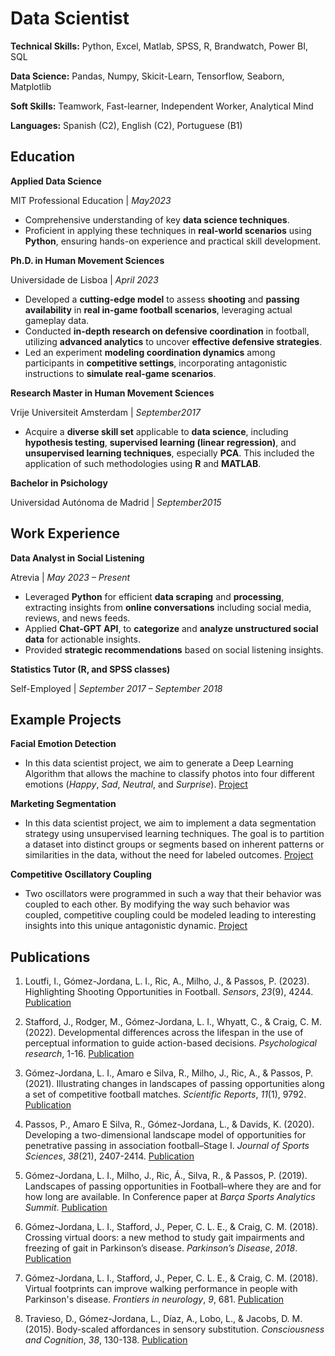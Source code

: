 # Data Scientist

**Technical Skills:** Python, Excel, Matlab, SPSS, R, Brandwatch, Power BI, SQL

**Data Science:** Pandas, Numpy, Skicit-Learn, Tensorflow, Seaborn, Matplotlib

**Soft Skills:** Teamwork, Fast-learner, Independent Worker, Analytical Mind

**Languages:** Spanish (C2), English (C2), Portuguese (B1)

## Education

**Applied Data Science** 

MIT Professional Education | _May2023_
- Comprehensive understanding of key **data science techniques**. 
- Proficient in applying these techniques in **real-world scenarios** using **Python**, ensuring hands-on experience and practical skill development. 

**Ph.D. in Human Movement Sciences** 

Universidade de Lisboa | _April 2023_
-	Developed a **cutting-edge model** to assess **shooting** and **passing availability** in **real in-game football scenarios**, leveraging actual gameplay data. 
-	Conducted **in-depth research on defensive coordination** in football, utilizing **advanced analytics** to uncover **effective defensive strategies**. 
-	Led an experiment **modeling coordination dynamics** among participants in **competitive settings**, incorporating antagonistic instructions to **simulate real-game scenarios**. 

**Research Master in Human Movement Sciences** 

Vrije Universiteit Amsterdam | _September2017_
- Acquire a **diverse skill set** applicable to **data science**, including **hypothesis testing**, **supervised learning (linear regression)**, and **unsupervised learning techniques**, especially **PCA**. This included the application of such methodologies using **R** and **MATLAB**. 

**Bachelor in Psichology**

Universidad Autónoma de Madrid | _September2015_

## Work Experience

**Data Analyst in Social Listening**

Atrevia | _May 2023 – Present_
- Leveraged **Python** for efficient **data scraping** and **processing**, extracting insights from **online conversations** including social media, reviews, and news feeds.
- Applied **Chat-GPT API**, to **categorize** and **analyze unstructured social data** for actionable insights.
- Provided **strategic recommendations** based on social listening insights.

**Statistics Tutor (R, and SPSS classes)**

Self-Employed | _September 2017 – September 2018_


## Example Projects

**Facial Emotion Detection**
- In this data scientist project, we aim to generate a Deep Learning Algorithm that allows the machine to classify photos into four different emotions (_Happy_, _Sad_, _Neutral_, and _Surprise_). [Project](https://github.com/luisjordana/Facial_Emotion_Detection)

**Marketing Segmentation** 
- In this data scientist project, we aim to implement a data segmentation strategy using unsupervised learning techniques. The goal is to partition a dataset into distinct groups or segments based on inherent patterns or similarities in the data, without the need for labeled outcomes.
[Project](https://github.com/luisjordana/Marketing_Segmentation)

**Competitive Oscillatory Coupling**
- Two oscillators were programmed in such a way that their behavior was coupled to each other. By modifying the way such behavior was coupled, competitive coupling could be modeled leading to interesting insights into this unique antagonistic dynamic.
[Project](https://github.com/luisjordana/competitive_model)

## Publications
1. Loutfi, I., Gómez-Jordana, L. I., Ric, A., Milho, J., & Passos, P. (2023). Highlighting Shooting Opportunities in Football. _Sensors_, _23_(9), 4244. [Publication](https://www.mdpi.com/1424-8220/23/9/4244/pdf)

2. Stafford, J., Rodger, M., Gómez-Jordana, L. I., Whyatt, C., & Craig, C. M. (2022). Developmental differences across the lifespan in the use of perceptual information to guide action-based decisions. _Psychological research_, 1-16. [Publication](https://link.springer.com/article/10.1007/s00426-021-01476-8)

3. Gómez-Jordana, L. I., Amaro e Silva, R., Milho, J., Ric, A., & Passos, P. (2021). Illustrating changes in landscapes of passing opportunities along a set of competitive football matches. _Scientific Reports_, _11_(1), 9792. [Publication](https://www.nature.com/articles/s41598-021-89184-6)

4. Passos, P., Amaro E Silva, R., Gómez-Jordana, L., & Davids, K. (2020). Developing a two-dimensional landscape model of opportunities for penetrative passing in association football–Stage I. _Journal of Sports Sciences_, _38_(21), 2407-2414. [Publication](https://shura.shu.ac.uk/26918/3/Davids_DevelopingTwo-Dimensional%28AM%29.pdf)

5. Gómez-Jordana, L. I., Milho, J., Ric, Á., Silva, R., & Passos, P. (2019). Landscapes of passing opportunities in Football–where they are and for how long are available. In Conference paper at _Barça Sports Analytics Summit_. [Publication](https://static.capabiliaserver.com/frontend/clients/barca/wp_prod/wp-content/uploads/2020/01/a41ec6ba-final_paper_barcelona-luis-gomez-jordana.pdf)

6. Gómez-Jordana, L. I., Stafford, J., Peper, C. L. E., & Craig, C. M. (2018). Crossing virtual doors: a new method to study gait impairments and freezing of gait in Parkinson’s disease. _Parkinson’s Disease_, _2018_. [Publication](https://www.hindawi.com/journals/pd/2018/2957427/)

7. Gómez-Jordana, L. I., Stafford, J., Peper, C. L. E., & Craig, C. M. (2018). Virtual footprints can improve walking performance in people with Parkinson's disease. _Frontiers in neurology_, _9_, 681. [Publication](https://www.frontiersin.org/journals/neurology/articles/10.3389/fneur.2018.00681/full)

8. Travieso, D., Gómez-Jordana, L., Díaz, A., Lobo, L., & Jacobs, D. M. (2015). Body-scaled affordances in sensory substitution. _Consciousness and Cognition_, _38_, 130-138. [Publication](https://www.sciencedirect.com/science/article/abs/pii/S1053810015300490)
